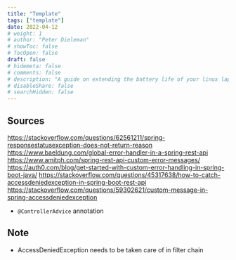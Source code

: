 ```yaml
---
title: "Template"
tags: ["template"]
date: 2022-04-12
# weight: 1
# author: "Peter Dieleman"
# showToc: false
# TocOpen: false
draft: false
# hidemeta: false
# comments: false
# description: "A guide on extending the battery life of your linux laptop"
# disableShare: false
# searchHidden: false
---
```



## Sources

<https://stackoverflow.com/questions/62561211/spring-responsestatusexception-does-not-return-reason>
<https://www.baeldung.com/global-error-handler-in-a-spring-rest-api>
<https://www.amitph.com/spring-rest-api-custom-error-messages/>
<https://auth0.com/blog/get-started-with-custom-error-handling-in-spring-boot-java/>
<https://stackoverflow.com/questions/45317638/how-to-catch-accessdeniedexception-in-spring-boot-rest-api>
<https://stackoverflow.com/questions/59302621/custom-message-in-spring-accessdeniedexception>

- `@ControllerAdvice` annotation

## Note

- AccessDeniedException needs to be taken care of in filter chain

